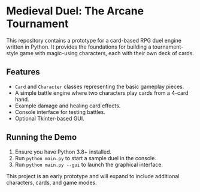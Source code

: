 # Medieval Duel: The Arcane Tournament

This repository contains a prototype for a card-based RPG duel engine written in Python. It provides the foundations for building a tournament-style game with magic-using characters, each with their own deck of cards.

## Features

- `Card` and `Character` classes representing the basic gameplay pieces.
- A simple battle engine where two characters play cards from a 4-card hand.
- Example damage and healing card effects.
- Console interface for testing battles.
- Optional Tkinter-based GUI.

## Running the Demo

1. Ensure you have Python 3.8+ installed.
2. Run `python main.py` to start a sample duel in the console.
3. Run `python main.py --gui` to launch the graphical interface.

This project is an early prototype and will expand to include additional characters, cards, and game modes.
